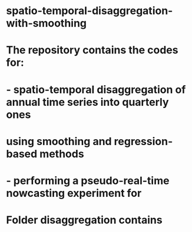 # spatio-temporal-disaggregation-with-smoothing
#
# The repository contains the codes for:
# - spatio-temporal disaggregation of annual time series into quarterly ones
#   using smoothing and regression-based methods
# - performing a pseudo-real-time nowcasting experiment for 
# Folder disaggregation contains 
